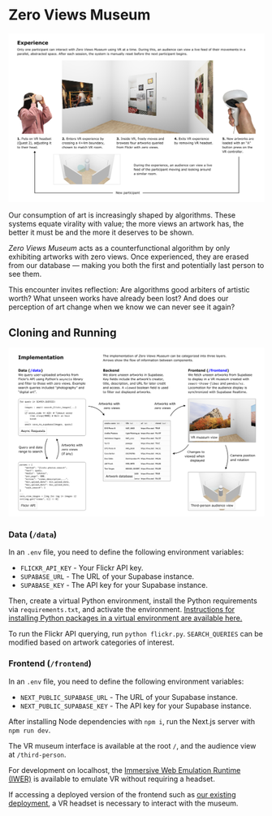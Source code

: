 # Zero Views Museum

![Experience](readme/Experience.png)

Our consumption of art is increasingly shaped by algorithms. These systems equate virality with value; the more views an artwork has, the better it must be and the more it deserves to be shown.

_Zero Views Museum_ acts as a counterfunctional algorithm by only exhibiting artworks with zero views. Once experienced, they are erased from our database — making you both the first and potentially last person to see them.

This encounter invites reflection: Are algorithms good arbiters of artistic worth? What unseen works have already been lost? And does our perception of art change when we know we can never see it again?

## Cloning and Running

![Implementation](readme/Implementation.png)

### Data (`/data`)

In an `.env` file, you need to define the following environment variables:

- `FLICKR_API_KEY` - Your Flickr API key.
- `SUPABASE_URL` - The URL of your Supabase instance.
- `SUPABASE_KEY` - The API key for your Supabase instance.

Then, create a virtual Python environment, install the Python requirements via `requirements.txt`, and activate the environment. [Instructions for installing Python packages in a virtual environment are available here.](https://packaging.python.org/en/latest/guides/installing-using-pip-and-virtual-environments/)

To run the Flickr API querying, run `python flickr.py`. `SEARCH_QUERIES` can be modified based on artwork categories of interest.

### Frontend (`/frontend`)

In an `.env` file, you need to define the following environment variables:

- `NEXT_PUBLIC_SUPABASE_URL` - The URL of your Supabase instance.
- `NEXT_PUBLIC_SUPABASE_KEY` - The API key for your Supabase instance.

After installing Node dependencies with `npm i`, run the Next.js server with `npm run dev`.

The VR museum interface is available at the root `/`, and the audience view at `/third-person`.

For development on localhost, the [Immersive Web Emulation Runtime (IWER)](https://developers.meta.com/horizon/blog/immersive-web-emulation-runtime-iwer-webxr-meta-quest-developer/) is available to emulate VR without requiring a headset.

If accessing a deployed version of the frontend such as [our existing deployment](https://zero-views-museum.vercel.app/), a VR headset is necessary to interact with the museum.

